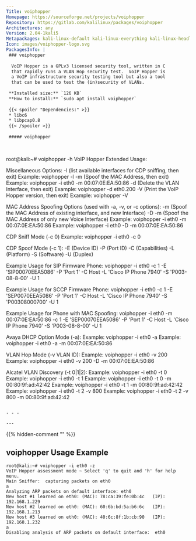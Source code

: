 ```yaml
---
Title: voiphopper
Homepage: https://sourceforge.net/projects/voiphopper
Repository: https://gitlab.com/kalilinux/packages/voiphopper
Architectures: any
Version: 2.04-1kali5
Metapackages: kali-linux-default kali-linux-everything kali-linux-headless kali-linux-large kali-tools-voip kali-tools-vulnerability 
Icon: images/voiphopper-logo.svg
PackagesInfo: |
 ### voiphopper
 
  VoIP Hopper is a GPLv3 licensed security tool, written in C
  that rapidly runs a VLAN Hop security test.  VoIP Hopper is
  a VoIP infrastructure security testing tool but also a tool
  that can be used to test the (in)security of VLANs.
 
 **Installed size:** `126 KB`  
 **How to install:** `sudo apt install voiphopper`  
 
 {{< spoiler "Dependencies:" >}}
 * libc6 
 * libpcap0.8 
 {{< /spoiler >}}
 
 ##### voiphopper
 
 
 ```
 root@kali:~# voiphopper -h
 VoIP Hopper Extended Usage:
 
 Miscellaneous Options:
 	-l (list available interfaces for CDP sniffing, then exit)
 	Example:  voiphopper -l
 	-m (Spoof the MAC Address, then exit)
 	Example:  voiphopper -i eth0 -m 00:07:0E:EA:50:86
 	-d (Delete the VLAN Interface, then exit)
 	Example:  voiphopper -d eth0.200
 	-V (Print the VoIP Hopper version, then exit)
 	Example:  voiphopper -V
 
 MAC Address Spoofing Options (used with -a, -v, or -c options):
 	-m (Spoof the MAC Address of existing interface, and new Interface)
 	-D -m (Spoof the MAC Address of only new Voice Interface)
 	Example:  voiphopper -i eth0 -m 00:07:0E:EA:50:86
 	Example:  voiphopper -i eth0 -D -m 00:07:0E:EA:50:86
 
 CDP Sniff Mode (-c 0)
 	Example:  voiphopper -i eth0 -c 0
 
 CDP Spoof Mode (-c 1):
 	-E <string> (Device ID)
 	-P <string> (Port ID)
 	-C <string> (Capabilities)
 	-L <string> (Platform)
 	-S <string> (Software)
 	-U <string> (Duplex)
 
 Example Usage for SIP Firmware Phone:
 voiphopper -i eth0 -c 1 -E 'SIP00070EEA5086' -P 'Port 1' -C Host -L 'Cisco IP Phone 7940' -S 'P003-08-8-00' -U 1
 
 Example Usage for SCCP Firmware Phone:
 voiphopper -i eth0 -c 1 -E 'SEP0070EEA5086' -P 'Port 1' -C Host -L 'Cisco IP Phone 7940' -S 'P00308000700' -U 1
 
 Example Usage for Phone with MAC Spoofing:
 voiphopper -i eth0 -m 00:07:0E:EA:50:86 -c 1 -E 'SEP00070EEA5086' -P 'Port 1' -C Host -L 'Cisco IP Phone 7940' -S 'P003-08-8-00' -U 1
 
 Avaya DHCP Option Mode (-a):
 	Example:  voiphopper -i eth0 -a
 	Example:  voiphopper -i eth0 -a -m 00:07:0E:EA:50:86
 
 VLAN Hop Mode (-v VLAN ID):
 	Example:  voiphopper -i eth0 -v 200
 	Example:  voiphopper -i eth0 -v 200 -D -m 00:07:0E:EA:50:86
 
 Alcatel VLAN Discovery (-t 0|1|2):
 	Example:  voiphopper -i eth0 -t 0
 	Example:  voiphopper -i eth0 -t 1
 	Example:  voiphopper -i eth0 -t 0 -m 00:80:9f:ad:42:42
 	Example:  voiphopper -i eth0 -t 1 -m 00:80:9f:ad:42:42
 	Example:  voiphopper -i eth0 -t 2 -v 800
 	Example:  voiphopper -i eth0 -t 2 -v 800 -m 00:80:9f:ad:42:42
 
 ```
 
 - - -
 
---
```

{{% hidden-comment "<!--Do not edit anything above this line-->" %}}

## voiphopper Usage Example

```
root@kali:~# voiphopper -i eth0 -z
VoIP Hopper assessment mode ~ Select 'q' to quit and 'h' for help menu.
Main Sniffer:  capturing packets on eth0
a
Analyzing ARP packets on default interface: eth0
New host #1 learned on eth0: (MAC): 78:ca:39:fe:0b:4c   (IP): 192.168.1.229
New host #2 learned on eth0: (MAC): 60:6b:bd:5a:b6:6c   (IP): 192.168.1.213
New host #3 learned on eth0: (MAC): 40:6c:8f:1b:cb:90   (IP): 192.168.1.232
a
Disabling analysis of ARP packets on default interface:  eth0
```
